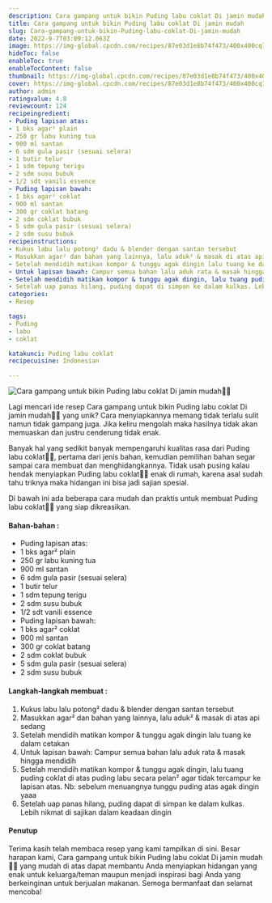 ```yaml
---
description: Cara gampang untuk bikin Puding labu coklat Di jamin mudah"
title: Cara gampang untuk bikin Puding labu coklat Di jamin mudah
slug: Cara-gampang-untuk-bikin-Puding-labu-coklat-Di-jamin-mudah
date: 2022-9-7T03:09:12.063Z
image: https://img-global.cpcdn.com/recipes/87e03d1e8b74f473/400x400cq70/photo.jpg
hideToc: false
enableToc: true
enableTocContent: false
thumbnail: https://img-global.cpcdn.com/recipes/87e03d1e8b74f473/400x400cq70/photo.jpg
cover: https://img-global.cpcdn.com/recipes/87e03d1e8b74f473/400x400cq70/photo.jpg
author: admin
ratingvalue: 4.8
reviewcount: 124
recipeingredient:
- Puding lapisan atas:
- 1 bks agar² plain
- 250 gr labu kuning tua
- 900 ml santan
- 6 sdm gula pasir (sesuai selera)
- 1 butir telur
- 1 sdm tepung terigu
- 2 sdm susu bubuk
- 1/2 sdt vanili essence
- Puding lapisan bawah:
- 1 bks agar² coklat
- 900 ml santan
- 300 gr coklat batang
- 2 sdm coklat bubuk
- 5 sdm gula pasir (sesuai selera)
- 2 sdm susu bubuk
recipeinstructions:
- Kukus labu lalu potong² dadu & blender dengan santan tersebut
- Masukkan agar² dan bahan yang lainnya, lalu aduk² & masak di atas api sedang
- Setelah mendidih matikan kompor & tunggu agak dingin lalu tuang ke dalam cetakan
- Untuk lapisan bawah: Campur semua bahan lalu aduk rata & masak hingga mendidih
- Setelah mendidih matikan kompor & tunggu agak dingin, lalu tuang puding coklat di atas puding labu secara pelan² agar tidak tercampur ke lapisan atas. Nb: sebelum menuangnya tunggu puding atas agak dingin yaaa
- Setelah uap panas hilang, puding dapat di simpan ke dalam kulkas. Lebih nikmat di sajikan dalam keadaan dingin
categories:
- Resep

tags:
- Puding
- labu
- coklat

katakunci: Puding labu coklat
recipecuisine: Indonesian

---
```


![Cara gampang untuk bikin Puding labu coklat Di jamin mudah👩‍🍳](https://img-global.cpcdn.com/recipes/87e03d1e8b74f473/400x400cq70/photo.jpg)

Lagi mencari ide resep Cara gampang untuk bikin Puding labu coklat Di jamin mudah👩‍🍳 yang unik? Cara menyiapkannya memang tidak terlalu sulit namun tidak gampang juga. Jika keliru mengolah maka hasilnya tidak akan memuaskan dan justru cenderung tidak enak.

Banyak hal yang sedikit banyak mempengaruhi kualitas rasa dari Puding labu coklat👩‍🍳, pertama dari jenis bahan, kemudian pemilihan bahan segar sampai cara membuat dan menghidangkannya. Tidak usah pusing kalau hendak menyiapkan Puding labu coklat👩‍🍳 enak di rumah, karena asal sudah tahu triknya maka hidangan ini bisa jadi sajian spesial.

Di bawah ini ada beberapa cara mudah dan praktis untuk membuat Puding labu coklat👩‍🍳 yang siap dikreasikan.

<!--inarticleads1-->

#### Bahan-bahan :

- Puding lapisan atas:
- 1 bks agar² plain
- 250 gr labu kuning tua
- 900 ml santan
- 6 sdm gula pasir (sesuai selera)
- 1 butir telur
- 1 sdm tepung terigu
- 2 sdm susu bubuk
- 1/2 sdt vanili essence
- Puding lapisan bawah:
- 1 bks agar² coklat
- 900 ml santan
- 300 gr coklat batang
- 2 sdm coklat bubuk
- 5 sdm gula pasir (sesuai selera)
- 2 sdm susu bubuk

<!--inarticleads2-->

#### Langkah-langkah membuat :

1. Kukus labu lalu potong² dadu & blender dengan santan tersebut
1. Masukkan agar² dan bahan yang lainnya, lalu aduk² & masak di atas api sedang
1. Setelah mendidih matikan kompor & tunggu agak dingin lalu tuang ke dalam cetakan
1. Untuk lapisan bawah: Campur semua bahan lalu aduk rata & masak hingga mendidih
1. Setelah mendidih matikan kompor & tunggu agak dingin, lalu tuang puding coklat di atas puding labu secara pelan² agar tidak tercampur ke lapisan atas. Nb: sebelum menuangnya tunggu puding atas agak dingin yaaa
1. Setelah uap panas hilang, puding dapat di simpan ke dalam kulkas. Lebih nikmat di sajikan dalam keadaan dingin

#### Penutup

Terima kasih telah membaca resep yang kami tampilkan di sini. Besar harapan kami, Cara gampang untuk bikin Puding labu coklat Di jamin mudah👩‍🍳 yang mudah di atas dapat membantu Anda menyiapkan hidangan yang enak untuk keluarga/teman maupun menjadi inspirasi bagi Anda yang berkeinginan untuk berjualan makanan. Semoga bermanfaat dan selamat mencoba!